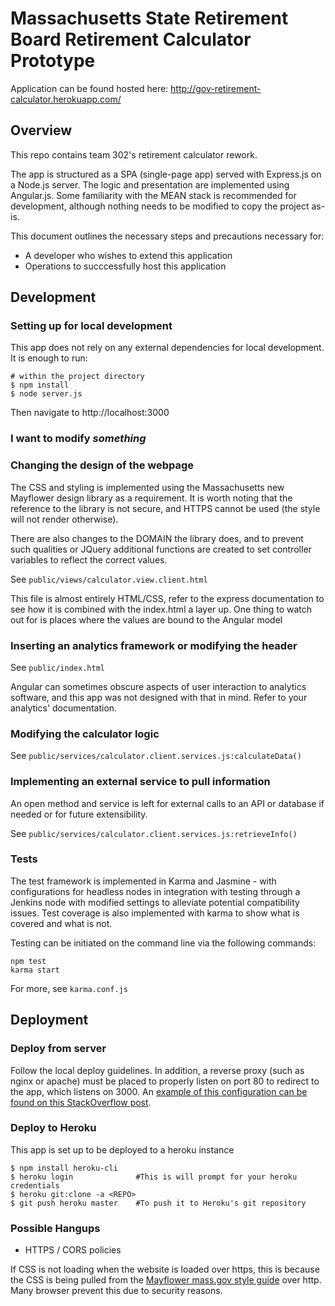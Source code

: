 
# Massachusetts State Retirement Board Retirement Calculator Prototype

Application can be found hosted here: http://gov-retirement-calculator.herokuapp.com/

## Overview

This repo contains team 302's retirement calculator rework. 

The app is structured as a SPA (single-page app) served with Express.js on a Node.js server. The logic and presentation are implemented using Angular.js. Some familiarity with the MEAN stack is recommended for development, although nothing needs to be modified to copy the project as-is.


This document outlines the necessary steps and precautions necessary for:  
* A developer who wishes to extend this application
* Operations to succcessfully host this application

## Development

### Setting up for local development  

This app does not rely on any external dependencies for local development. It is enough to run:


```
# within the project directory
$ npm install
$ node server.js
```
Then navigate to http://localhost:3000


### I want to modify *something*

### Changing the design of the webpage

The CSS and styling is implemented using the Massachusetts new Mayflower design library as a requirement. It is worth noting that the reference to the library is not secure, and HTTPS cannot be used (the style will not render otherwise).

There are also changes to the DOMAIN the library does, and to prevent such qualities or JQuery additional functions are created to set controller variables to reflect the correct values.

See ``public/views/calculator.view.client.html``

This file is almost entirely HTML/CSS, refer to the express documentation to see how it is combined with the index.html a layer up. One thing to watch out for is places where the values are bound to the Angular model

### Inserting an analytics framework or modifying the **header** 


See ``public/index.html``


Angular can sometimes obscure aspects of user interaction to analytics software, and this app was not designed with that in mind. Refer to your analytics' documentation.


### Modifying the calculator logic

See ``public/services/calculator.client.services.js:calculateData()``

### Implementing an external service to pull information

An open method and service is left for external calls to an API or database if needed or for future extensibility.

See ``public/services/calculator.client.services.js:retrieveInfo()``

### Tests

The test framework is implemented in Karma and Jasmine - with configurations for headless nodes in integration with testing through a Jenkins node with modified settings to alleviate potential compatibility issues.
Test coverage is also implemented with karma to show what is covered and what is not.

Testing can be initiated on the command line via the following commands:
``` 
npm test
karma start
```

For more, see ``karma.conf.js``


## Deployment

### Deploy from server

Follow the local deploy guidelines. In addition, a reverse proxy (such as nginx or apache) must be placed to properly listen on port 80 to redirect to the app, which listens on 3000. An [example of this configuration can be found on this StackOverflow post](https://stackoverflow.com/questions/5009324/node-js-nginx-what-now).

### Deploy to Heroku

This app is set up to be deployed to a heroku instance

```
$ npm install heroku-cli 
$ heroku login 				#This is will prompt for your heroku credentials
$ heroku git:clone -a <REPO>
$ git push heroku master    #To push it to Heroku's git repository
```

### Possible Hangups

* HTTPS / CORS policies

If CSS is not loading when the website is loaded over https, this is because the CSS is being pulled from the [Mayflower mass.gov style guide](mayflower.digital.mass.gov) over http. Many browser prevent this due to security reasons.
